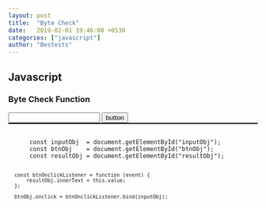 ```yaml
---
layout: post
title:  "Byte Check"
date:   2019-02-01 19:46:00 +0530
categories: ["javascript"]
author: "Bestests"
---
```

<link rel="stylesheet" href="/js/highlight/styles/monokai.css" />
<script src="/js/highlight/highlight.pack.js"></script>
<script>hljs.initHighlightingOnLoad();</script>

<h2>Javascript</h2>
<h3>Byte Check Function</h3>
<input type="text" id="inputObj" />
<button type="button" id="btnObj">button</button>
<div id="resultObj" style="border: 1px solid black;"></div>
<pre>
  <code class="javascript">
      const inputObj  = document.getElementById("inputObj");
      const btnObj    = document.getElementById("btnObj");
      const resultObj = document.getElementById("resultObj");
      
      const btnOnclickListener = function (event) {
          resultObj.innerText = this.value;
      };
      
      btnObj.onclick = btnOnclickListener.bind(inputObj);
  </code>
</pre>

<script>
      const inputObj  = document.getElementById("inputObj");
      const btnObj    = document.getElementById("btnObj");
      const resultObj = document.getElementById("resultObj");
      
      const btnOnclickListener = function (event) {
          resultObj.innerText = this.value;
      };
      
      btnObj.onclick = btnOnclickListener.bind(inputObj);
</script>
